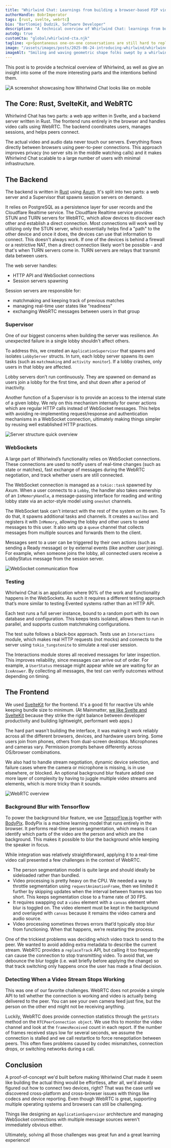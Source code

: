 ```yaml
---
title: "Whirlwind Chat: Learnings from building a browser-based P2P video chat"
authorHandle: BobrImperator
tags: [rust, svelte, webrtc]
bio: "Bartlomiej Dudzik, Software Developer"
description: "A technical overview of Whirlwind Chat: learnings from building a browser-based P2P video chat."
autoOg: true
customCta: "global/whirlwind-cta.njk"
tagline: <p>Spontaneous one-on-one conversations are still hard to replicate at online events. We built <a href="https://whirlwind.chat/">Whirlwind Chat</a> to make that easier. It's a simple app for short, peer-to-peer video chats. You join a group, then get matched with others for 2-minute conversations.</p>
image: "/assets/images/posts/2025-06-24-introducing-whirlwind/whirlwind-visual.jpg"
imageAlt: "Smiling and waving geometric shape folks swept by a whirlwind."
---
```


This post is to provide a technical overview of Whirlwind, as well as give an insight into some of the more interesting parts and the intentions behind them.

![A screenshot showcasing how Whirlwind Chat looks like on mobile](/assets/images/posts/2025-06-24-introducing-whirlwind/screenshot.png)

## The Core: Rust, SvelteKit, and WebRTC

Whirlwind Chat has two parts: a web app written in Svelte, and a backend server written in Rust. The frontend runs entirely in the browser and handles video calls using WebRTC. The backend coordinates users, manages sessions, and helps peers connect.

The actual video and audio data never touch our servers. Everything flows directly between browsers using peer-to-peer connections. This approach improves privacy (no server sits in the middle watching calls) and it makes Whirlwind Chat scalable to a large number of users with minimal infrastructure.

## The Backend

The backend is written in [Rust](/rust-consulting/) using [Axum](https://docs.rs/axum/latest/axum/). It's split into two parts: a web server and a Supervisor that spawns session servers on demand.

It relies on PostgreSQL as a persistence layer for user records and the Cloudflare Realtime service. The Cloudflare Realtime service provides STUN and TURN servers for WebRTC, which allow devices to discover each other and establish a direct connection. Most connections will work well by utilizing only the STUN server, which essentially helps find a "path" to the other device and once it does, the devices can use that information to connect. This doesn't always work. If one of the devices is behind a firewall or a restrictive NAT, then a direct connection likely won't be possible - and that's when TURN servers come in. TURN servers are relays that transmit data between users.

The web server handles:

- HTTP API and WebSocket connections
- Session servers spawning

Session servers are responsible for:

- matchmaking and keeping track of previous matches
- managing real-time user states like “readiness”
- exchanging WebRTC messages between users in that group

### Supervisor

One of our biggest concerns when building the server was resilience. An unexpected failure in a single lobby shouldn't affect others.

To address this, we created an `ApplicationSupervisor` that spawns and isolates `LobbyServer` structs. In turn, each lobby server spawns its own tasks (such as `matchmaking` and `activity monitor`). If a lobby crashes, only users in that lobby are affected.

Lobby servers don’t run continuously. They are spawned on demand as users join a lobby for the first time, and shut down after a period of inactivity.

Another function of a Supervisor is to provide an access to the internal state of a given lobby. We rely on this mechanism internally for owner actions which are regular HTTP calls instead of WebSocket messages. This helps with avoiding re-implementing request/response and authentication mechanisms in a WebSocket connection, ultimately making things simpler by reusing well established HTTP practices.

![Server structure quick overview](/assets/images/posts/2025-06-24-introducing-whirlwind/server-structure.png)

### WebSockets

A large part of Whirlwind’s functionality relies on WebSocket connections. These connections are used to notify users of real-time changes (such as state or matches), fast exchange of messages during the WebRTC negotiation, and track whether users are still connected.

The WebSocket connection is managed as a `tokio::task` spawned by Axum. When a user connects to a `Lobby`, the handler also takes ownership of an `InMemoryHandle`, a message-passing interface for reading and writing lobby state via an actor-style model using `oneshot` channels.

The WebSocket task can't interact with the rest of the system on its own. To do that, it spawns additional tasks and channels. It creates a `mailbox` and registers it with `InMemory`, allowing the lobby and other users to send messages to this user. It also sets up a `queue` channel that collects messages from multiple sources and forwards them to the client.

Messages sent to a user can be triggered by their own actions (such as sending a Ready message) or by external events (like another user joining). For example, when someone joins the lobby, all connected users receive a LobbyStatus message from the session server.

![WebSocket communication flow](/assets/images/posts/2025-06-24-introducing-whirlwind/websocket-overview.png)

### Testing

Whirlwind Chat is an application where 90% of the work and functionality happens in the WebSockets. As such it requires a different testing approach that’s more similar to testing Evented systems rather than an HTTP API.

Each test runs a full server instance, bound to a random port with its own database and configuration. This keeps tests isolated, allows them to run in parallel, and supports custom matchmaking configurations.

The test suite follows a black-box approach. Tests use an `Interactions` module, which makes real HTTP requests (not mocks) and connects to the server using `tokio_tungstenite` to simulate a real user session.

The Interactions module stores all received messages for later inspection. This improves reliability, since messages can arrive out of order. For example, a `UserStatus` message might appear while we are waiting for an `IceAnswer`. By collecting all messages, the test can verify outcomes without depending on timing.

## The Frontend

We used [SvelteKit](https://svelte.dev/docs/kit/introduction) for the frontend. It's a good fit for reactive UIs while keeping bundle size to minimum. (At Mainmatter, [we like Svelte and SvelteKit](/svelte-consulting/) because they strike the right balance between developer productivity and building lightweight, performant web apps.)

The hard part wasn't building the interface, it was making it work reliably across all the different browsers, devices, and hardware users bring. Some users join from phones, others from dual-screen desktops. Microphones and cameras vary. Permission prompts behave differently across OS/browser combinations.

We also had to handle stream negotiation, dynamic device selection, and failure cases where the camera or microphone is missing, is in use elsewhere, or blocked. An optional background blur feature added one more layer of complexity by having to juggle multiple video streams and elements, which is more tricky than it sounds.

![WebRTC overview](/assets/images/posts/2025-06-24-introducing-whirlwind/webrtc-overview.png)

### Background Blur with Tensorflow

To power the background blur feature, we use [TensorFlow.js](https://www.tensorflow.org/js) together with [BodyPix](https://github.com/tensorflow/tfjs-models/tree/master/body-pix). BodyPix is a machine learning model that runs entirely in the browser. It performs real-time person segmentation, which means it can identify which parts of the video are the person and which are the background. This makes it possible to blur the background while keeping the speaker in focus.

While integration was relatively straightforward, applying it to a real-time video call presented a few challenges in the context of WebRTC.

- The person segmentation model is quite large and should ideally be sideloaded rather than bundled.
- Video processing is pretty heavy on the CPU. We needed a way to throttle segmentation using `requestAnimationFrame`, then we limited it further by skipping updates when the interval between frames was too short. This keeps segmentation close to a frame rate of 30 FPS.
- It requires swapping out a `video` element with a `canvas` element when blur is toggled on. The video element must be kept in the background and overlayed with `canvas` because it remains the video camera and audio source.
- Video processing sometimes throws errors that’d typically stop blur from functioning. When that happens, we’re restarting the process.

One of the trickiest problems was deciding which video track to send to the peer. We wanted to avoid adding extra metadata to describe the current stream. WebRTC provides a `replaceTrack` API, but calling it too frequently can cause the connection to stop transmitting video. To avoid that, we debounce the blur toggle (i.e. wait briefly before applying the change) so that track switching only happens once the user has made a final decision.

### Detecting When a Video Stream Stops Working

This was one of our favorite challenges. WebRTC does not provide a simple API to tell whether the connection is working and video is actually being delivered to the peer. You can see your own camera feed just fine, but the person on the other end might not be receiving anything.

Luckily, WebRTC does provide connection statistics through the `getStats` method on the `RTCPeerConnection object`. We use this to monitor the video channel and look at the `framesReceived` count in each report. If the number of frames received stays low for several seconds, we assume the connection is stalled and we call restartIce to force renegotiation between peers. This often fixes problems caused by codec mismatches, connection drops, or switching networks during a call.

## Conclusion

A proof-of-concept we'd built before making Whirlwind Chat made it seem like building the actual thing would be effortless, after all, we'd already figured out how to connect two devices, right? That was the case until we discovered cross-platform and cross-browser issues with things like codecs and device reporting. Even though WebRTC is great, supporting multiple operating systems and browsers can still be challenging.

Things like designing an `ApplicationSupervisor` architecture and managing WebSocket connections with multiple message sources weren't immediately obvious either.

Ultimately, solving all those challenges was great fun and a great learning experience!
